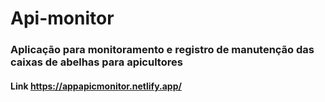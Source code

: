 
# Api-monitor
### Aplicação para monitoramento e registro de manutenção das caixas de abelhas para apicultores 

#### Link https://appapicmonitor.netlify.app/ 
